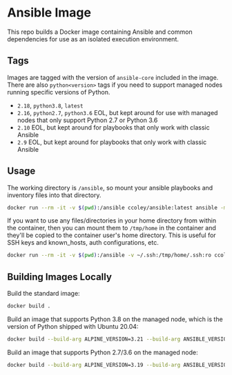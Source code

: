 # Ansible Image

This repo builds a Docker image containing Ansible and common dependencies for use as an isolated execution environment.

## Tags

Images are tagged with the version of `ansible-core` included in the image. There are also `python<version>` tags if you need to support managed nodes running specific versions of Python.

- `2.18`, `python3.8`, `latest`
- `2.16`, `python2.7`, `python3.6` EOL, but kept around for use with managed nodes that only support Python 2.7 or Python 3.6
- `2.10` EOL, but kept around for playbooks that only work with classic Ansible
- `2.9` EOL, but kept around for playbooks that only work with classic Ansible

## Usage

The working directory is `/ansible`, so mount your ansible playbooks and inventory files into that directory.

```bash
docker run --rm -it -v $(pwd):/ansible ccoley/ansible:latest ansible -m ping all
```

If you want to use any files/directories in your home directory from within the container, then you can mount them to `/tmp/home` in the container and they'll be copied to the container user's home directory. This is useful for SSH keys and known_hosts, auth configurations, etc.

```bash
docker run --rm -it -v $(pwd):/ansible -v ~/.ssh:/tmp/home/.ssh:ro ccoley/ansible:latest ansible -m ping all
```

## Building Images Locally

Build the standard image:

```bash
docker build .
```

Build an image that supports Python 3.8 on the managed node, which is the version of Python shipped with Ubuntu 20.04:

```bash
docker build --build-arg ALPINE_VERSION=3.21 --build-arg ANSIBLE_VERSION=2.18 .
```

Build an image that supports Python 2.7/3.6 on the managed node:

```bash
docker build --build-arg ALPINE_VERSION=3.19 --build-arg ANSIBLE_VERSION=2.16 .
```



[_modeline]: # ( vi: set ts=4 sw=4 et wrap ft=markdown: )

